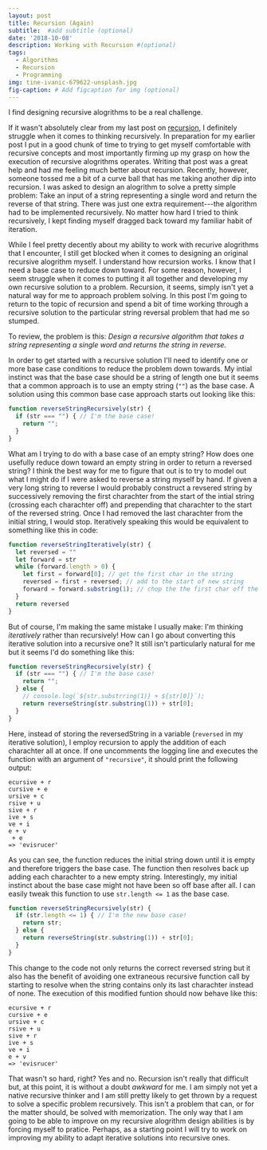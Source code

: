 ```yaml
---
layout: post
title: Recursion (Again)
subtitle:  #add subtitle (optional)
date: '2018-10-08'
description: Working with Recursion #(optional)
tags:
  - Algorithms
  - Recursion
  - Programming
img: tine-ivanic-679622-unsplash.jpg
fig-caption: # Add figcaption for img (optional)
---
```


I find designing recursive alogrithms to be a real challenge.
<!-- more -->
If it wasn't absolutely clear from my last post on [recursion](/recursion), I definitely struggle when it comes to thinking recursively. In preparation for my earlier post I put in a good chunk of time to trying to get myself comfortable with recursive concepts and most importantly firming up my grasp on how the execution of recursive alogrithms operates. Writing that post was a great help and had me feeling much better about recursion. Recently, however, someone tossed me a bit of a curve ball that has me taking another dip into recursion. I was asked to design an alogrithm to solve a pretty simple problem: Take an input of a string representing a single word and return the reverse of that string. There was just one extra requirement---the algorithm had to be implemented recursively. No matter how hard I tried to think recursively, I kept finding myself dragged back toward my familiar habit of iteration.

While I feel pretty decently about my ability to work with recurive alogrithms that I encounter, I still get blocked when it comes to designing an original recursive alogrithm myself. I understand how recursion works. I know that I need a base case to reduce down toward. For some reason, however, I seem struggle when it comes to putting it all together and developing my own recursive solution to a problem. Recursion, it seems, simply isn't yet a natural way for me to approach problem solving. In this post I'm going to return to the topic of recursion and spend a bit of time working through a recursive solution to the particular string reversal problem that had me so stumped.

To review, the problem is this: *Design a recursive algorithm that takes a string representing a single word and returns the string in reverse.*

In order to get started with a recursive solution I'll need to identify one or more base case conditions to reduce the problem down towards. My intial instinct was that the base case should be a string of length one but it seems that a common approach is to use an empty string (`""`) as the base case. A solution using this common base case approach starts out looking like this:

```javascript
function reverseStringRecursively(str) {
  if (str === "") { // I'm the base case!
    return "";
  }
}
```

What am I trying to do with a base case of an empty string? How does one usefully reduce down toward an empty string in order to return a reversed string? I think the best way for me to figure that out is to try to model out what I might do if I were asked to reverse a string myself by hand. If given a very long string to reverse I would probably construct a revsered string by successively removing the first charachter from the start of the intial string (crossing each charachter off) and prepending that charachter to the start of the reversed string. Once I had removed the last charachter from the initial string, I would stop. Iteratively speaking this would be equivalent to something like this in code:

```javascript
function reverseStringIteratively(str) {
  let reversed = ""
  let forward = str
  while (forward.length > 0) {
    let first = forward[0]; // get the first char in the string
    reversed = first + reversed; // add to the start of new string
    forward = forward.substring(1); // chop the the first char off the string
  }
  return reversed
}
```

But of course, I'm making the same mistake I usually make: I'm thinking *iteratively* rather than recursively! How can I go about converting this iterative solution into a recursive one? It still isn't particularly natural for me but it seems I'd do something like this:

```javascript
function reverseStringRecursively(str) {
  if (str === "") { // I'm the base case!
    return "";
  } else {
    // console.log(`${str.substrring(1)} + ${str[0]}`);
    return reverseString(str.substring(1)) + str[0];
  }
}
```
Here, instead of storing the reversedString in a variable (`reversed` in my iterative solution), I employ recursion to apply the addition of each charachter all at once. If one uncomments the logging line and executes the function with an argument of `"recursive"`, it should print the following output:

```console
ecursive + r
cursive + e
ursive + c
rsive + u
sive + r
ive + s
ve + i
e + v
 + e
=> 'evisrucer'
```

As you can see, the function reduces the initial string down until it is empty and therefore triggers the base case. The function then resolves back up adding each charachter to a new empty string. Interestingly, my initial instinct about the base case might not have been so off base after all. I can easily tweak this function to use `str.length <= 1` as the base case.

```javascript
function reverseStringRecursively(str) {
  if (str.length <= 1) { // I'm the new base case!
    return str;
  } else {
    return reverseString(str.substring(1)) + str[0];
  }
}
```

This change to the code not only returns the correct reversed string but it also has the benefit of avoiding one extraneous recursive function call by starting to resolve when the string contains only its last charachter instead of none. The execution of this modified funtion should now behave like this:

```console
ecursive + r
cursive + e
ursive + c
rsive + u
sive + r
ive + s
ve + i
e + v
=> 'evisrucer'
```

That wasn't so hard, right? Yes and no. Recursion isn't really that difficult but, at this point, it is without a doubt *awkward* for me. I am simply not yet a native recursive thinker and I am still pretty likely to get thrown by a request to solve a specific problem recursively. This isn't a problem that can, or for the matter should, be solved with memorization. The only way that I am going to be able to improve on my recursive alogrithm design abilities is by forcing myself to pratice. Perhaps, as a starting point I will try to work on improving my ability to adapt iterative solutions into recursive ones.
